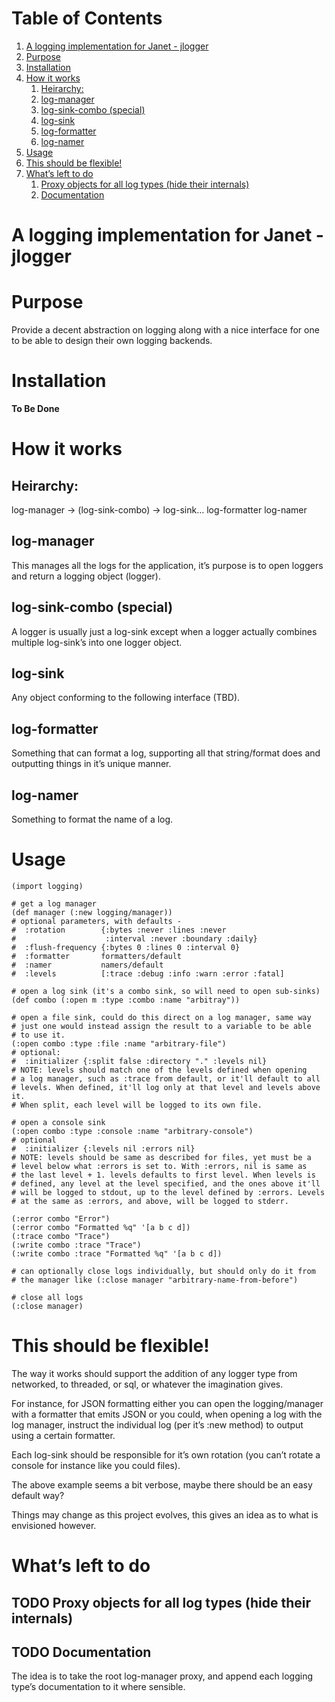 
# Table of Contents

1.  [A logging implementation for Janet - jlogger](#org1eb2f12)
2.  [Purpose](#orgc2dc0a0)
3.  [Installation](#orga47e831)
4.  [How it works](#org403cee6)
    1.  [Heirarchy:](#org16583f0)
    2.  [log-manager](#org8dc69cf)
    3.  [log-sink-combo (special)](#org40f11fe)
    4.  [log-sink](#org5ebf1df)
    5.  [log-formatter](#org53d8f6d)
    6.  [log-namer](#orgae82369)
5.  [Usage](#org4fa27fc)
6.  [This should be flexible!](#orge002613)
7.  [What&rsquo;s left to do](#org61f55ae)
    1.  [Proxy objects for all log types (hide their internals)](#org7017098)
    2.  [Documentation](#org4cc439e)


<a id="org1eb2f12"></a>

# A logging implementation for Janet - jlogger


<a id="orgc2dc0a0"></a>

# Purpose

Provide a decent abstraction on logging along with a nice interface for one to
be able to design their own logging backends.


<a id="orga47e831"></a>

# Installation

**To Be Done**


<a id="org403cee6"></a>

# How it works


<a id="org16583f0"></a>

## Heirarchy:

log-manager -> (log-sink-combo) -> log-sink&#x2026;
log-formatter
log-namer


<a id="org8dc69cf"></a>

## log-manager

This manages all the logs for the application, it&rsquo;s purpose is to open loggers
and return a logging object (logger).


<a id="org40f11fe"></a>

## log-sink-combo (special)

A logger is usually just a log-sink except when a logger actually combines
multiple log-sink&rsquo;s into one logger object.


<a id="org5ebf1df"></a>

## log-sink

Any object conforming to the following interface (TBD).


<a id="org53d8f6d"></a>

## log-formatter

Something that can format a log, supporting all that string/format does and
outputting things in it&rsquo;s unique manner.


<a id="orgae82369"></a>

## log-namer

Something to format the name of a log.


<a id="org4fa27fc"></a>

# Usage

    (import logging)
    
    # get a log manager
    (def manager (:new logging/manager))
    # optional parameters, with defaults -
    #  :rotation        {:bytes :never :lines :never
    #                    :interval :never :boundary :daily}
    #  :flush-frequency {:bytes 0 :lines 0 :interval 0}
    #  :formatter       formatters/default
    #  :namer           namers/default
    #  :levels          [:trace :debug :info :warn :error :fatal]
    
    # open a log sink (it's a combo sink, so will need to open sub-sinks)
    (def combo (:open m :type :combo :name "arbitray"))
    
    # open a file sink, could do this direct on a log manager, same way
    # just one would instead assign the result to a variable to be able
    # to use it.
    (:open combo :type :file :name "arbitrary-file")
    # optional:
    #  :initializer {:split false :directory "." :levels nil}
    # NOTE: levels should match one of the levels defined when opening
    # a log manager, such as :trace from default, or it'll default to all
    # levels. When defined, it'll log only at that level and levels above it.
    # When split, each level will be logged to its own file.
    
    # open a console sink
    (:open combo :type :console :name "arbitrary-console")
    # optional
    #  :initializer {:levels nil :errors nil}
    # NOTE: levels should be same as described for files, yet must be a
    # level below what :errors is set to. With :errors, nil is same as
    # the last level + 1. levels defaults to first level. When levels is
    # defined, any level at the level specified, and the ones above it'll
    # will be logged to stdout, up to the level defined by :errors. Levels
    # at the same as :errors, and above, will be logged to stderr.
    
    (:error combo "Error")
    (:error combo "Formatted %q" '[a b c d])
    (:trace combo "Trace")
    (:write combo :trace "Trace")
    (:write combo :trace "Formatted %q" '[a b c d])
    
    # can optionally close logs individually, but should only do it from
    # the manager like (:close manager "arbitrary-name-from-before")
    
    # close all logs
    (:close manager)


<a id="orge002613"></a>

# This should be flexible!

The way it works should support the addition of any logger type from
networked, to threaded, or sql, or whatever the imagination gives.

For instance, for JSON formatting either you can open the logging/manager with
a formatter that emits JSON or you could, when opening a log with the log
manager, instruct the individual log (per it&rsquo;s :new method) to output using a
certain formatter.

Each log-sink should be responsible for it&rsquo;s own rotation (you can&rsquo;t rotate a
console for instance like you could files).

The above example seems a bit verbose, maybe there should be an easy default
way?

Things may change as this project evolves, this gives an idea as to what is
envisioned however.


<a id="org61f55ae"></a>

# What&rsquo;s left to do


<a id="org7017098"></a>

## TODO Proxy objects for all log types (hide their internals)


<a id="org4cc439e"></a>

## TODO Documentation

The idea is to take the root log-manager proxy, and append each logging type&rsquo;s
documentation to it where sensible.

